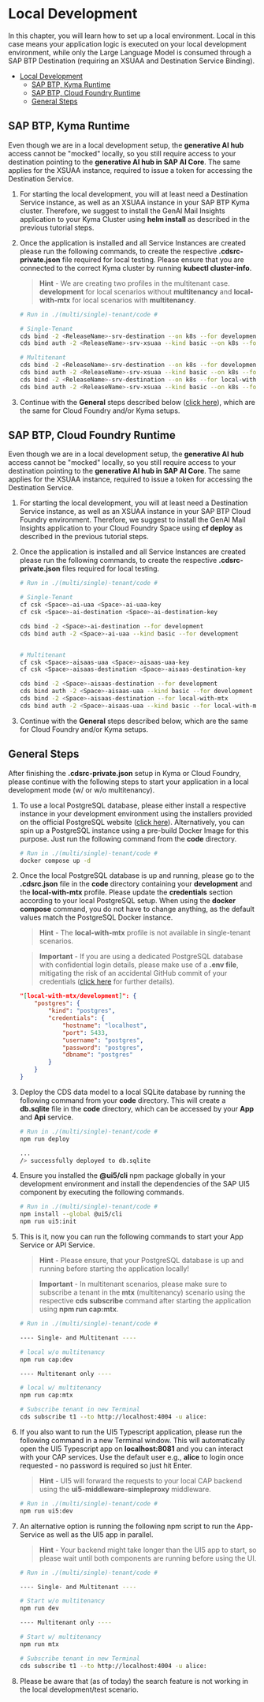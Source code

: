 # Local Development

In this chapter, you will learn how to set up a local environment. Local in this case means your application logic is executed on your local development environment, while only the Large Language Model is consumed through a SAP BTP Destination (requiring an XSUAA and Destination Service Binding).

- [Local Development](#local-development)
  - [SAP BTP, Kyma Runtime](#sap-btp-kyma-runtime)
  - [SAP BTP, Cloud Foundry Runtime](#sap-btp-cloud-foundry-runtime)
  - [General Steps](#general-steps)


## SAP BTP, Kyma Runtime

Even though we are in a local development setup, the **generative AI hub** access cannot be "mocked" locally, so you still require access to your destination pointing to the **generative AI hub in SAP AI Core**. The same applies for the XSUAA instance, required to issue a token for accessing the Destination Service. 

1. For starting the local development, you will at least need a Destination Service instance, as well as an XSUAA instance in your SAP BTP Kyma cluster. Therefore, we suggest to install the GenAI Mail Insights application to your Kyma Cluster using **helm install** as described in the previous tutorial steps. 

2. Once the application is installed and all Service Instances are created please run the following commands, to create the respective **.cdsrc-private.json** file required for local testing. Please ensure that you are connected to the correct Kyma cluster by running **kubectl cluster-info**.

    > **Hint** - We are creating two profiles in the multitenant case. **development** for local scenarios without **multitenancy** and **local-with-mtx** for local scenarios with **multitenancy**. 

    ```sh
    # Run in ./(multi/single)-tenant/code #

    # Single-Tenant
    cds bind -2 <ReleaseName>-srv-destination --on k8s --for development
    cds bind auth -2 <ReleaseName>-srv-xsuaa --kind basic --on k8s --for development

    # Multitenant
    cds bind -2 <ReleaseName>-srv-destination --on k8s --for development
    cds bind auth -2 <ReleaseName>-srv-xsuaa --kind basic --on k8s --for development
    cds bind -2 <ReleaseName>-srv-destination --on k8s --for local-with-mtx
    cds bind auth -2 <ReleaseName>-srv-xsuaa --kind basic --on k8s --for local-with-mtx
    ```

3. Continue with the **General** steps described below ([click here](#general-steps)), which are the same for Cloud Foundry and/or Kyma setups. 


## SAP BTP, Cloud Foundry Runtime

Even though we are in a local development setup, the **generative AI hub** access cannot be "mocked" locally, so you still require access to your destination pointing to the **generative AI hub in SAP AI Core**. The same applies for the XSUAA instance, required to issue a token for accessing the Destination Service. 

1. For starting the local development, you will at least need a Destination Service instance, as well as an XSUAA instance in your SAP BTP Cloud Foundry environment. Therefore, we suggest to install the GenAI Mail Insights application to your Cloud Foundry Space using **cf deploy** as described in the previous tutorial steps. 

2. Once the application is installed and all Service Instances are created please run the following commands, to create the respective **.cdsrc-private.json** files required for local testing. 

    ```sh
    # Run in ./(multi/single)-tenant/code #

    # Single-Tenant
    cf csk <Space>-ai-uaa <Space>-ai-uaa-key
    cf csk <Space>-ai-destination <Space>-ai-destination-key
    
    cds bind -2 <Space>-ai-destination --for development
    cds bind auth -2 <Space>-ai-uaa --kind basic --for development


    # Multitenant
    cf csk <Space>-aisaas-uaa <Space>-aisaas-uaa-key
    cf csk <Space>-aisaas-destination <Space>-aisaas-destination-key

    cds bind -2 <Space>-aisaas-destination --for development
    cds bind auth -2 <Space>-aisaas-uaa --kind basic --for development
    cds bind -2 <Space>-aisaas-destination --for local-with-mtx
    cds bind auth -2 <Space>-aisaas-uaa --kind basic --for local-with-mtx
    ```

3. Continue with the **General** steps described below, which are the same for Cloud Foundry and/or Kyma setups. 



## General Steps

After finishing the **.cdsrc-private.json** setup in Kyma or Cloud Foundry, please continue with the following steps to start your application in a local development mode (w/ or w/o multitenancy).

1. To use a local PostgreSQL database, please either install a respective instance in your development environment using the installers provided on the official PostgreSQL website ([click here](https://www.postgresql.org/download/)). Alternatively, you can spin up a PostgreSQL instance using a pre-build Docker Image for this purpose. Just run the following command from the **code** directory. 

    ```sh
    # Run in ./(multi/single)-tenant/code #
    docker compose up -d
    ```

2. Once the local PostgreSQL database is up and running, please go to the **.cdsrc.json** file in the **code** directory containing your **development** and the **local-with-mtx** profile. Please update the **credentials** section according to your local PostgreSQL setup. When using the **docker compose** command, you do not have to change anything, as the default values match the PostgreSQL Docker instance. 
   
    > **Hint** - The **local-with-mtx** profile is not available in single-tenant scenarios. 
   
    > **Important** - If you are using a dedicated PostgreSQL database with confidential login details, please make use of a **.env file**, mitigating the risk of an accidental GitHub commit of your credentials ([click here](https://cap.cloud.sap/docs/guides/databases-postgres#in-project-env-files) for further details).

    ```json
    "[local-with-mtx/development]": {
        "postgres": {
            "kind": "postgres",
            "credentials": {
                "hostname": "localhost",
                "port": 5433,
                "username": "postgres",
                "password": "postgres",
                "dbname": "postgres"
            }
        }
    }
    ```

3. Deploy the CDS data model to a local SQLite database by running the following command from your **code** directory. This will create a **db.sqlite** file in the **code** directory, which can be accessed by your **App** and **Api** service. 

    ```sh
    # Run in ./(multi/single)-tenant/code #
    npm run deploy

    ...
    /> successfully deployed to db.sqlite 
    ```

4. Ensure you installed the **@ui5/cli** npm package globally in your development environment and install the dependencies of the SAP UI5 component by executing the following commands. 

    ```sh
    # Run in ./(multi/single)-tenant/code #
    npm install --global @ui5/cli
    npm run ui5:init
    ```

5. This is it, now you can run the following commands to start your App Service or API Service. 

    > **Hint** - Please ensure, that your PostgreSQL database is up and running before starting the application locally! 

    > **Important** - In multitenant scenarios, please make sure to subscribe a tenant in the **mtx** (multitenancy) scenario using the respective **cds subscribe** command after starting the application using **npm run cap:mtx**. 


    ```sh
    # Run in ./(multi/single)-tenant/code #

    ---- Single- and Multitenant ----

    # local w/o multitenancy
    npm run cap:dev 

    ---- Multitenant only ----

    # local w/ multitenancy
    npm run cap:mtx 

    # Subscribe tenant in new Terminal
    cds subscribe t1 --to http://localhost:4004 -u alice: 
    ```

6. If you also want to run the UI5 Typescript application, please run the following command in a new Terminal window. This will automatically open the UI5 Typescript app on **localhost:8081** and you can interact with your CAP services. Use the default user e.g., **alice** to login once requested - no password is required so just hit Enter. 
   
    > **Hint** - UI5 will forward the requests to your local CAP backend using the **ui5-middleware-simpleproxy** middleware.

    ```sh
    # Run in ./(multi/single)-tenant/code #
    npm run ui5:dev 
    ```

7. An alternative option is running the following npm script to run the App-Service as well as the UI5 app in parallel. 
   
    > **Hint** - Your backend might take longer than the UI5 app to start, so please wait until both components are running before using the UI.

    ```sh
    # Run in ./(multi/single)-tenant/code #

    ---- Single- and Multitenant ----

    # Start w/o multitenancy
    npm run dev

    ---- Multitenant only ----

    # Start w/ multitenancy
    npm run mtx 

    # Subscribe tenant in new Terminal
    cds subscribe t1 --to http://localhost:4004 -u alice:
    ```

8. Please be aware that (as of today) the search feature is not working in the local development/test scenario. 